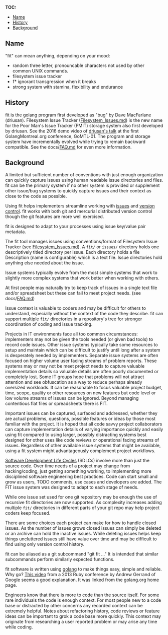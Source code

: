 
**TOC:**

<!-- toc -->

- [Name](#name)
- [History](#history)
- [Background](#Background)

<!-- tocstop -->

## Name

"fit" can mean anything, depending on your mood:

* random three letter, pronouncable characters not used by other common UNIX commands.
* filesystem issue tracker
* f\* ignorant transgression when it breaks
* strong system with stamina, flexibility and endurance

## History

fit is the golang program first developed as "bug" by Dave MacFarlane (driusan).
Filesystem Issue Tracker ([Filesystem_Issues.md](docs/Filesystem_Issues.md)) is the new name for the Poor Man's
Issue Tracker (PMIT) storage system also first developed by driusan. See the
2016 demo video of [driusan's
talk](https://www.youtube.com/watch?v=ysgMlGHtDMo) at the first
GolangMontreal.org conference, GoMTL-01. The program and storage system have incrementally
evolved while trying to remain backward compatible. See the docs/[FAQ.md](docs/FAQ.md)
for even more information.

## Background

A limited but sufficient number of conventions with just enough organization
can quickly capture issues using human readable issue directories and files.
fit can be the primary system if no other system is provided or supplement
other issue/bug systems to quickly capture issues and their context as close
to the code as possible.

Using fit helps implementers streamline working with
[issues](https://en.wikipedia.org/wiki/Issue_tracking_system) and [version
control](https://en.wikipedia.org/wiki/Version_control). fit works with
both git and mercurial distributed version control though the git features are
more well exercised.

fit is designed to adapt to your processes using issue key/value pair metadata.

The fit tool manages issues using conventions/format of
Filesystem Issue Tracker (see [Filesystem_Issues.md](docs/Filesystem_Issues.md)). A `fit/` or `issues/`
directory holds one descriptively titled directory per issue. Each directory 
holds a file Description (name is configurable) which is a text file.
Issue directories hold anything else needed about the issue.

Issue systems typically evolve from the most simple systems that work to slightly
more complex systems that work better when working with others.

At first people may naturally try to keep track of issues in a single text
file and/or spreadsheet but these can fail to meet project needs.
(see docs/[FAQ.md](docs/FAQ.md))

Issue context is valuable to coders and may be difficult for others to
understand, especially without the context of the code they describe.
fit can support multiple `fit/` directories in a
repository's tree for stronger coordination of coding and issue tracking.

Projects in IT environments face all too common circumstances: implementers
may not be given the tools needed (or given bad tools) to record code issues.
Other issue systems typically take some resources to setup and maintain which
can be difficult to justify until long after a system is desperately needed
by implementers. Separate issue systems are often focused on higher volume
user facing streams of problem reports. These systems may or may not be meet
project needs to capture valuable implementation details so valuable details
are often poorly documented or completely lost. Some IT groups hope that
problems will not attract attention and see obfuscation as a way to reduce
perhaps already oversized workloads. It can be reasonable to focus valuable
project budget, time, scope, quality or other resources on new features but
code level or low volume streams of issues can be ignored. Beyond managing
contentious flat files or spreadsheets there is FIT.

Important issues can be captured, surfaced and addressed, whether they are
actual problems, questions, possible features or ideas by those most familiar
with the project. It is hoped that all code savvy project collaborators can
capture implementation details of varying importance quickly and easily using
fit compared to using larger, possibly distracting systems best designed for
other uses like code reviews or operational facing streams of issues. Regardless
of other available issue systems that might be available, using a fit system
might advantageously complement project workflows.

[Software Development Life Cycles](https://en.wikipedia.org/wiki/Software_development_process) (SDLCs) involve more than just the source code.
Over time needs of a project may change from hacking/coding, just getting something working,
to implementing more disciplined software engineering best practices. Code can
start small and grow as users, TODO comments, use cases and developers are added.
The FIT issue system was designed to adapt to each stage of needs.

While one issue set used for one git repository may be enough the use of
recursive fit directories are now supported. As complexity increases adding
multiple `fit/` directories in different parts of your git repo may help
project coders keep focused.

There are some choices each project can make for how to handle closed
issues. As the number of issues grows closed issues can simply be deleted or
an archive can hold the inactive issues. While deleting issues helps keep things
uncluttered issues still have value over time and may be difficult to find
using only version control history.

fit can be aliased as a git subcommand "git fit ..." It is intended that similar
subcommands perform similarly expected functions.

fit software is written using [golang](https://golang.org) to make things easy,
simple and reliable. Why go? [This video](https://vimeo.com/69237265) from a
2013 Ruby conference by Andrew Gerrand of Google seems a good explanation. It
was linked from the golang.org home page.

Engineers know that there is more to code than the source itself. For some rare
individuals the code is enough context. For most people new to a code base or
distracted by other concerns any recorded context can be extremely helpful.
Notes about refactoring history, code reviews or feature ideas can be
important to grok a code base more quickly. This context may originate from
researching a user reported problem or may arise any time while coding.

